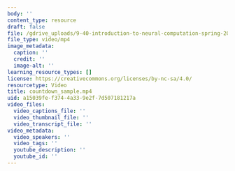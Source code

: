 ```yaml
---
body: ''
content_type: resource
draft: false
file: /gdrive_uploads/9-40-introduction-to-neural-computation-spring-2018/11-OO432mb_TTQol1kTjKmYzOEac3vziv/countdown_sample.mp4
file_type: video/mp4
image_metadata:
  caption: ''
  credit: ''
  image-alt: ''
learning_resource_types: []
license: https://creativecommons.org/licenses/by-nc-sa/4.0/
resourcetype: Video
title: countdown_sample.mp4
uid: a15039fe-f374-4a33-9e2f-7d507181217a
video_files:
  video_captions_file: ''
  video_thumbnail_file: ''
  video_transcript_file: ''
video_metadata:
  video_speakers: ''
  video_tags: ''
  youtube_description: ''
  youtube_id: ''
---
```

